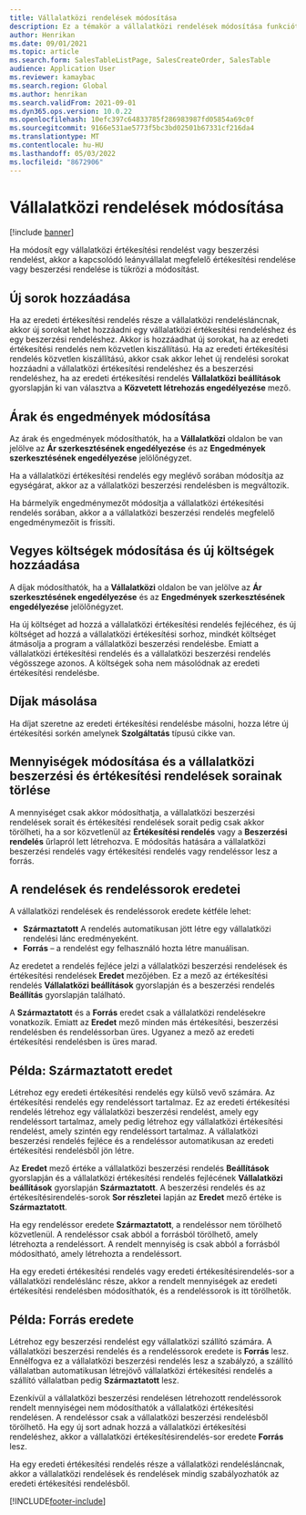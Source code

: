 ```yaml
---
title: Vállalatközi rendelések módosítása
description: Ez a témakör a vállalatközi rendelések módosítása funkciót mutatja be
author: Henrikan
ms.date: 09/01/2021
ms.topic: article
ms.search.form: SalesTableListPage, SalesCreateOrder, SalesTable
audience: Application User
ms.reviewer: kamaybac
ms.search.region: Global
ms.author: henrikan
ms.search.validFrom: 2021-09-01
ms.dyn365.ops.version: 10.0.22
ms.openlocfilehash: 10efc397c64833785f286983987fd05854a69c0f
ms.sourcegitcommit: 9166e531ae5773f5bc3bd02501b67331cf216da4
ms.translationtype: MT
ms.contentlocale: hu-HU
ms.lasthandoff: 05/03/2022
ms.locfileid: "8672906"
---
```

# <a name="change-intercompany-orders"></a>Vállalatközi rendelések módosítása

[!include [banner](../../includes/banner.md)]

Ha módosít egy vállalatközi értékesítési rendelést vagy beszerzési rendelést, akkor a kapcsolódó leányvállalat megfelelő értékesítési rendelése vagy beszerzési rendelése is tükrözi a módosítást.

## <a name="adding-new-lines"></a>Új sorok hozzáadása

Ha az eredeti értékesítési rendelés része a vállalatközi rendelésláncnak, akkor új sorokat lehet hozzáadni egy vállalatközi értékesítési rendeléshez és egy beszerzési rendeléshez. Akkor is hozzáadhat új sorokat, ha az eredeti értékesítési rendelés nem közvetlen kiszállítású. Ha az eredeti értékesítési rendelés közvetlen kiszállítású, akkor csak akkor lehet új rendelési sorokat hozzáadni a vállalatközi értékesítési rendeléshez és a beszerzési rendeléshez, ha az eredeti értékesítési rendelés **Vállalatközi beállítások** gyorslapján ki van választva a **Közvetett létrehozás engedélyezése** mező.

## <a name="changing-prices-and-discounts"></a>Árak és engedmények módosítása

Az árak és engedmények módosíthatók, ha a **Vállalatközi** oldalon be van jelölve az **Ár szerkesztésének engedélyezése** és az **Engedmények szerkesztésének engedélyezése** jelölőnégyzet.

Ha a vállalatközi értékesítési rendelés egy meglévő sorában módosítja az egységárat, akkor az a vállalatközi beszerzési rendelésben is megváltozik.

Ha bármelyik engedménymezőt módosítja a vállalatközi értékesítési rendelés sorában, akkor a a vállalatközi beszerzési rendelés megfelelő engedménymezőit is frissíti.

## <a name="changing-and-adding-new-charges"></a>Vegyes költségek módosítása és új költségek hozzáadása

A díjak módosíthatók, ha a **Vállalatközi** oldalon be van jelölve az **Ár szerkesztésének engedélyezése** és az **Engedmények szerkesztésének engedélyezése** jelölőnégyzet.

Ha új költséget ad hozzá a vállalatközi értékesítési rendelés fejlécéhez, és új költséget ad hozzá a vállalatközi értékesítési sorhoz, mindkét költséget átmásolja a program a vállalatközi beszerzési rendelésbe. Emiatt a vállalatközi értékesítési rendelés és a vállalatközi beszerzési rendelés végösszege azonos. A költségek soha nem másolódnak az eredeti értékesítési rendelésbe.

## <a name="copying-a-fee"></a>Díjak másolása

Ha díjat szeretne az eredeti értékesítési rendelésbe másolni, hozza létre új értékesítési sorkén amelynek **Szolgáltatás** típusú cikke van.

## <a name="changing-quantities-and-deleting-intercompany-purchases-and-sales-order-lines"></a>Mennyiségek módosítása és a vállalatközi beszerzési és értékesítési rendelések sorainak törlése

A mennyiséget csak akkor módosíthatja, a vállalatközi beszerzési rendelések sorait és értékesítési rendelések sorait pedig csak akkor törölheti, ha a sor közvetlenül az **Értékesítési rendelés** vagy a **Beszerzési rendelés** űrlapról lett létrehozva. E módosítás hatására a vállalatközi beszerzési rendelés vagy értékesítési rendelés vagy rendeléssor lesz a forrás.

## <a name="origins-of-orders-and-order-lines"></a>A rendelések és rendeléssorok eredetei

A vállalatközi rendelések és rendeléssorok eredete kétféle lehet:

- **Származtatott** A rendelés automatikusan jött létre egy vállalatközi rendelési lánc eredményeként.
- **Forrás** – a rendelést egy felhasználó hozta létre manuálisan.

Az eredetet a rendelés fejléce jelzi a vállalatközi beszerzési rendelések és értékesítési rendelések **Eredet** mezőjében. Ez a mező az értékesítési rendelés **Vállalatközi beállítások** gyorslapján és a beszerzési rendelés **Beállítás** gyorslapján található.

A **Származtatott** és a **Forrás** eredet csak a vállalatközi rendelésekre vonatkozik. Emiatt az **Eredet** mező minden más értékesítési, beszerzési rendelésben és rendeléssorban üres. Ugyanez a mező az eredeti értékesítési rendelésben is üres marad.

## <a name="example-derived-origin"></a>Példa: Származtatott eredet

Létrehoz egy eredeti értékesítési rendelés egy külső vevő számára. Az értékesítési rendelés egy rendeléssort tartalmaz. Ez az eredeti értékesítési rendelés létrehoz egy vállalatközi beszerzési rendelést, amely egy rendeléssort tartalmaz, amely pedig létrehoz egy vállalatközi értékesítési rendelést, amely szintén egy rendeléssort tartalmaz. A vállalatközi beszerzési rendelés fejléce és a rendeléssor automatikusan az eredeti értékesítési rendelésből jön létre.

Az **Eredet** mező értéke a vállalatközi beszerzési rendelés **Beállítások** gyorslapján és a vállalatközi értékesítési rendelés fejlécének **Vállalatközi beállítások** gyorslapján **Származtatott**. A beszerzési rendelés és az értékesítésirendelés-sorok **Sor részletei** lapján az **Eredet** mező értéke is **Származtatott**.

Ha egy rendeléssor eredete **Származtatott**, a rendeléssor nem törölhető közvetlenül. A rendeléssor csak abból a forrásból törölhető, amely létrehozta a rendeléssort. A rendelt mennyiség is csak abból a forrásból módosítható, amely létrehozta a rendeléssort.

Ha egy eredeti értékesítési rendelés vagy eredeti értékesítésirendelés-sor a vállalatközi rendeléslánc része, akkor a rendelt mennyiségek az eredeti értékesítési rendelésben módosíthatók, és a rendeléssorok is itt törölhetők.

## <a name="example-source-origin"></a>Példa: Forrás eredete

Létrehoz egy beszerzési rendelést egy vállalatközi szállító számára. A vállalatközi beszerzési rendelés és a rendeléssorok eredete is **Forrás** lesz. Ennélfogva ez a vállalatközi beszerzési rendelés lesz a szabályzó, a szállító vállalatban automatikusan létrejövő vállalatközi értékesítési rendelés a szállító vállalatban pedig **Származtatott** lesz.

Ezenkívül a vállalatközi beszerzési rendelésen létrehozott rendeléssorok rendelt mennyiségei nem módosíthatók a vállalatközi értékesítési rendelésen. A rendeléssor csak a vállalatközi beszerzési rendelésből törölhető. Ha egy új sort adnak hozzá a vállalatközi értékesítési rendeléshez, akkor a vállalatközi értékesítésirendelés-sor eredete **Forrás** lesz.

Ha egy eredeti értékesítési rendelés része a vállalatközi rendelésláncnak, akkor a vállalatközi rendelések és rendelések mindig szabályozhatók az eredeti értékesítési rendelésből.

[!INCLUDE[footer-include](../../includes/footer-banner.md)]
